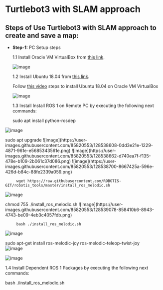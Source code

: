 # Turtlebot3 with SLAM approach

## Steps of Use Turtlebot3 with SLAM approach to create and save a map:


- **Step-1:** PC Setup steps

   1.1 Install Oracle VM VirtualBox from [this link](https://www.virtualbox.org/wiki/Downloads).
            
     ![image](https://user-images.githubusercontent.com/85820553/128093150-99c207d5-3751-4e01-809d-2661c634f070.png)



   1.2 Install Ubuntu 18.04 from [this link](https://releases.ubuntu.com/18.04).
            
   Follow [this video](https://youtu.be/QbmRXJJKsvs) steps to install Ubuntu 18.04 on Oracle VM VirtualBox
   
   
   
   ![image](https://user-images.githubusercontent.com/85820553/128093284-1557b366-e695-40c7-9f92-3767148c40b7.png)
   
   
   
    1.3 Install Install ROS 1 on Remote PC by executing the following next commands:
            
            
   <!-->
         sudo apt install python-rosdep
![image](https://user-images.githubusercontent.com/85820553/128537254-a949b4ab-dbae-46e5-ba6c-6815afd4c8ba.png)



   <!-->
         sudo apt upgrade
         
![image](https://user-images.githubusercontent.com/85820553/128538608-0dd3e21e-1229-4871-961e-e5685343561e.png)


![image](https://user-images.githubusercontent.com/85820553/128538662-d740ea7f-f135-478e-b109-2b061c37d086.png)


![image](https://user-images.githubusercontent.com/85820553/128538700-8667425a-596e-426d-b84c-88fe2339a059.png)



   <!-->
         wget https://raw.githubusercontent.com/ROBOTIS-GIT/robotis_tools/master/install_ros_melodic.sh


![image](https://user-images.githubusercontent.com/85820553/128538814-306c6798-8517-4791-bcb1-43472bc87ffb.png)



   <!-->
         chmod 755 ./install_ros_melodic.sh 
         
         
![image](https://user-images.githubusercontent.com/85820553/128539078-858410b6-8943-4743-be09-4eb3c4057fdb.png)


   <!-->
         bash ./install_ros_melodic.sh


![image](https://user-images.githubusercontent.com/85820553/128544031-2a6df814-54ae-4784-887f-2ac7c88fe05f.png)

sudo apt-get install ros-melodic-joy ros-melodic-teleop-twist-joy \
![image](https://user-images.githubusercontent.com/85820553/128544089-625c3c10-300c-467f-88c6-b77f4e591d5a.png)


![image](https://user-images.githubusercontent.com/85820553/128544108-4c9dd8a9-1b61-46a0-8a58-d7090327e771.png)



  1.4 Install Dependent ROS 1 Packages by executing the following next commands:


   <!-->
         bash ./install_ros_melodic.sh

